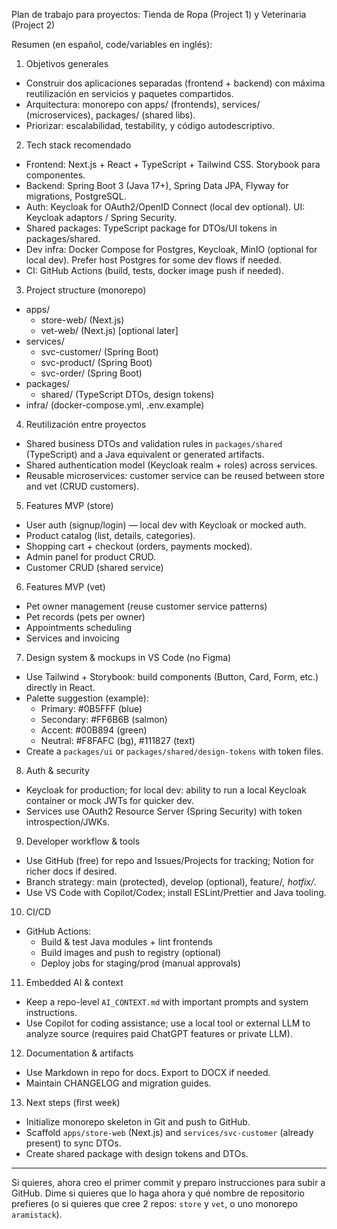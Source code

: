 Plan de trabajo para proyectos: Tienda de Ropa (Project 1) y Veterinaria (Project 2)

Resumen (en español, code/variables en inglés):

1) Objetivos generales
- Construir dos aplicaciones separadas (frontend + backend) con máxima reutilización en servicios y paquetes compartidos.
- Arquitectura: monorepo con apps/ (frontends), services/ (microservices), packages/ (shared libs).
- Priorizar: escalabilidad, testability, y código autodescriptivo.

2) Tech stack recomendado
- Frontend: Next.js + React + TypeScript + Tailwind CSS. Storybook para componentes.
- Backend: Spring Boot 3 (Java 17+), Spring Data JPA, Flyway for migrations, PostgreSQL.
- Auth: Keycloak for OAuth2/OpenID Connect (local dev optional). UI: Keycloak adaptors / Spring Security.
- Shared packages: TypeScript package for DTOs/UI tokens in packages/shared.
- Dev infra: Docker Compose for Postgres, Keycloak, MinIO (optional for local dev). Prefer host Postgres for some dev flows if needed.
- CI: GitHub Actions (build, tests, docker image push if needed).

3) Project structure (monorepo)
- apps/
  - store-web/ (Next.js)
  - vet-web/ (Next.js) [optional later]
- services/
  - svc-customer/ (Spring Boot)
  - svc-product/ (Spring Boot)
  - svc-order/ (Spring Boot)
- packages/
  - shared/ (TypeScript DTOs, design tokens)
- infra/ (docker-compose.yml, .env.example)

4) Reutilización entre proyectos
- Shared business DTOs and validation rules in `packages/shared` (TypeScript) and a Java equivalent or generated artifacts.
- Shared authentication model (Keycloak realm + roles) across services.
- Reusable microservices: customer service can be reused between store and vet (CRUD customers).

5) Features MVP (store)
- User auth (signup/login) — local dev with Keycloak or mocked auth.
- Product catalog (list, details, categories).
- Shopping cart + checkout (orders, payments mocked).
- Admin panel for product CRUD.
- Customer CRUD (shared service)

6) Features MVP (vet)
- Pet owner management (reuse customer service patterns)
- Pet records (pets per owner)
- Appointments scheduling
- Services and invoicing

7) Design system & mockups in VS Code (no Figma)
- Use Tailwind + Storybook: build components (Button, Card, Form, etc.) directly in React.
- Palette suggestion (example):
  - Primary: #0B5FFF (blue)
  - Secondary: #FF6B6B (salmon)
  - Accent: #00B894 (green)
  - Neutral: #F8FAFC (bg), #111827 (text)
- Create a `packages/ui` or `packages/shared/design-tokens` with token files.

8) Auth & security
- Keycloak for production; for local dev: ability to run a local Keycloak container or mock JWTs for quicker dev.
- Services use OAuth2 Resource Server (Spring Security) with token introspection/JWKs.

9) Developer workflow & tools
- Use GitHub (free) for repo and Issues/Projects for tracking; Notion for richer docs if desired.
- Branch strategy: main (protected), develop (optional), feature/*, hotfix/*.
- Use VS Code with Copilot/Codex; install ESLint/Prettier and Java tooling.

10) CI/CD
- GitHub Actions:
  - Build & test Java modules + lint frontends
  - Build images and push to registry (optional)
  - Deploy jobs for staging/prod (manual approvals)

11) Embedded AI & context
- Keep a repo-level `AI_CONTEXT.md` with important prompts and system instructions.
- Use Copilot for coding assistance; use a local tool or external LLM to analyze source (requires paid ChatGPT features or private LLM).

12) Documentation & artifacts
- Use Markdown in repo for docs. Export to DOCX if needed.
- Maintain CHANGELOG and migration guides.

13) Next steps (first week)
- Initialize monorepo skeleton in Git and push to GitHub.
- Scaffold `apps/store-web` (Next.js) and `services/svc-customer` (already present) to sync DTOs.
- Create shared package with design tokens and DTOs.

---

Si quieres, ahora creo el primer commit y preparo instrucciones para subir a GitHub. Dime si quieres que lo haga ahora y qué nombre de repositorio prefieres (o si quieres que cree 2 repos: `store` y `vet`, o uno monorepo `aramistack`).

